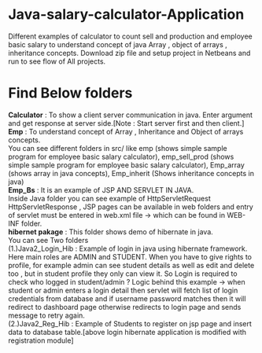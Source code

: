 # Java-salary-calculator-Application
Different examples of calculator to count sell and production and employee basic salary to understand concept of java Array , object of arrays , inheritance concepts.
Download zip file and setup project in Netbeans and run to see flow of All projects.

# Find Below folders 
<b>Calculator</b> : To show a client server communication in java. Enter argument and get response at server side.[Note : Start server first and then client.]<br>
<b>Emp</b> : To understand concept of Array , Inheritance and Object of arrays concepts. <br> You can see different folders in src/ like emp (shows simple sample program for employee basic salary calculator), emp_sell_prod (shows simple sample program for employee basic salary calculator), Emp_array (shows array in java concepts), Emp_inherit (Shows inheritance concepts in java) <br>
<b>Emp_Bs</b> : It is an example of JSP AND SERVLET IN JAVA.<br> Inside Java folder you can see example of HttpServletRequest HttpServletResponse , JSP pages can be available in web folders and entry of servlet must be entered in web.xml file -> which can be found in WEB-INF folder.<br>
<b>hibernet pakage</b> : This folder shows demo of hibernate in java.<br>
You can see Two folders <br>
(1.)Java2_Login_Hib : Example of login in java using hibernate framework.<br> Here main roles are ADMIN and STUDENT. When you have to give rights to profile, for example admin can see student details as well as edit and delete too , but in student profile they only can view it. So Login is required to check who logged in student/admin ? Logic behind this example -> when student or admin enters a login detail then servlet will fetch list of login credentials from database and if username password matches then it will redirect to dashboard page otherwise redirects to login page and sends message to retry again. <br>
(2.)Java2_Reg_Hib : Example of Students to register on jsp page and insert data to database table.[above login hibernate application is modified with registration module] <br>
